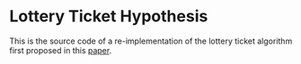 # Lottery Ticket Hypothesis

This is the source code of a re-implementation of the lottery ticket algorithm first proposed in this [paper](https://arxiv.org/abs/1803.03635).
